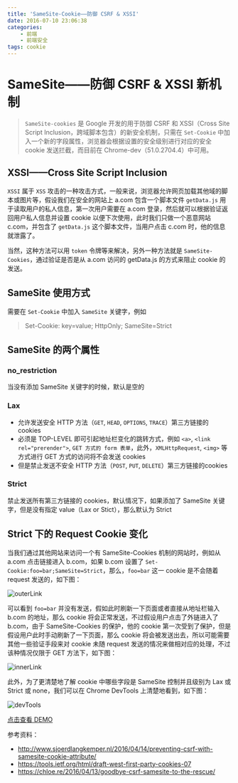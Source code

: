 ```yaml
---
title: 'SameSite-Cookie——防御 CSRF & XSSI'
date: 2016-07-10 23:06:38
categories:
    - 前端
    - 前端安全
tags: cookie
---
```

# SameSite——防御 CSRF & XSSI 新机制
> `SameSite-cookies` 是 Google 开发的用于防御 CSRF 和 XSSI（Cross Site Script Inclusion，跨域脚本包含）的新安全机制，只需在 `Set-Cookie` 中加入一个新的字段属性，浏览器会根据设置的安全级别进行对应的安全 cookie 发送拦截，而目前在 Chrome-dev（51.0.2704.4）中可用。

## XSSI——Cross Site Script Inclusion
`XSSI` 属于 `XSS` 攻击的一种攻击方式，一般来说，浏览器允许网页加载其他域的脚本或图片等，假设我们在安全的网站上 a.com 包含一个脚本文件 `getData.js` 用于读取用户的私人信息，第一次用户需要在 a.com 登录，然后就可以根据验证返回用户私人信息并设置 cookie 以便下次使用，此时我们只做一个恶意网站 c.com，并包含了 `getData.js` 这个脚本文件，当用户点击 c.com 时，他的信息就泄露了。

当然，这种方法可以用 `token` 令牌等来解决，另外一种方法就是 `SameSite-Cookies`，通过验证是否是从 a.com 访问的 getData.js 的方式来阻止 cookie 的发送。

## SameSite 使用方式
需要在 `Set-Cookie` 中加入 `SameSite` 关键字，例如
> Set-Cookie: key=value; HttpOnly; SameSite=Strict

## SameSite 的两个属性
### no_restriction
当没有添加 SameSite 关键字的时候，默认是空的

### Lax
* 允许发送安全 HTTP 方法（`GET`, `HEAD`, `OPTIONS`, `TRACE`）第三方链接的 cookies
* 必须是 TOP-LEVEL 即可引起地址栏变化的跳转方式，例如 `<a>`, `<link rel="prerender">`, `GET 方式的 form 表单`，此外，`XMLHttpRequest`, `<img>` 等方式进行 GET 方式的访问将不会发送 cookies
* 但是禁止发送不安全 HTTP 方法（`POST`, `PUT`, `DELETE`）第三方链接的cookies

### Strict
禁止发送所有第三方链接的 cookies，默认情况下，如果添加了 SameSite 关键字，但是没有指定 value（Lax or Stict），那么默认为 Strict

## Strict 下的 Request Cookie 变化
当我们通过其他网站来访问一个有 SameSite-Cookies 机制的网站时，例如从 a.com 点击链接进入 b.com，如果 b.com 设置了 `Set-Cookie:foo=bar;SameSite=Strict`，那么，`foo=bar` 这一 cookie 是不会随着 request 发送的，如下图：

![outerLink](http://7xoehm.com1.z0.glb.clouddn.com/outerLink.png)

可以看到 `foo=bar` 并没有发送，假如此时刷新一下页面或者直接从地址栏输入 b.com 的地址，那么 cookie 将会正常发送，不过假设用户点击了外链进入了 b.com，由于 SameSite-Cookies 的保护，他的 cookie 第一次受到了保护，但是假设用户此时手动刷新了一下页面，那么 cookie 将会被发送出去，所以可能需要其他一些验证手段来对 cookie 未随 request 发送的情况来做相对应的处理，不过该种情况仅限于 GET 方法下，如下图：

![innerLink](http://7xoehm.com1.z0.glb.clouddn.com/innerLink.png)

此外，为了更清楚地了解 cookie 中哪些字段是 SameSite 控制并且级别为 Lax 或 Strict 或 none，我们可以在 Chrome DevTools 上清楚地看到，如下图：

![devTools](http://7xoehm.com1.z0.glb.clouddn.com/devTools.png)

[点击查看 DEMO](http://www.libinhong.com:5000)

参考资料：
* http://www.sjoerdlangkemper.nl/2016/04/14/preventing-csrf-with-samesite-cookie-attribute/
* https://tools.ietf.org/html/draft-west-first-party-cookies-07
* https://chloe.re/2016/04/13/goodbye-csrf-samesite-to-the-rescue/
